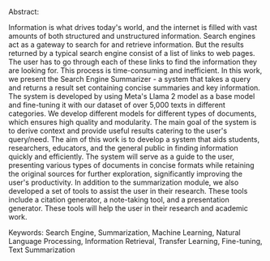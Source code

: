Abstract:

Information is what drives today's world, and the internet is filled with vast amounts of both structured and unstructured information. Search engines act as a gateway to search for and retrieve information. But the results returned by a typical search engine consist of a list of links to web pages. The user has to go through each of these links to find the information they are looking for. This process is time-consuming and inefficient. In this work, we present the Search Engine Summarizer - a system that takes a query and returns a result set containing concise summaries and key information. The system is developed by using Meta's Llama 2 model as a base model and fine-tuning it with our dataset of over 5,000 texts in different categories. We develop different models for different types of documents, which ensures high quality and modularity. The main goal of the system is to derive context and provide useful results catering to the user's query/need. The aim of this work is to develop a system that aids students, researchers, educators, and the general public in finding information quickly and efficiently. The system will serve as a guide to the user, presenting various types of documents in concise formats while retaining the original sources for further exploration, significantly improving the user's productivity. In addition to the summarization module, we also developed a set of tools to assist the user in their research. These tools include a citation generator, a note-taking tool, and a presentation generator. These tools will help the user in their research and academic work.

Keywords: Search Engine, Summarization, Machine Learning, Natural Language Processing, Information Retrieval, Transfer Learning, Fine-tuning, Text Summarization
